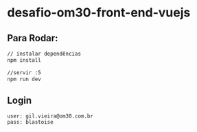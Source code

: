 # desafio-om30-front-end-vuejs
## Para Rodar:

```sh
// instalar dependências
npm install

//servir :5
npm run dev
```

## Login
```
user: gil.vieira@om30.com.br
pass: blastoise
```
